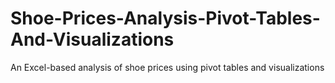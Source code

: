 # Shoe-Prices-Analysis-Pivot-Tables-And-Visualizations
An Excel-based analysis of shoe prices using pivot tables and visualizations

